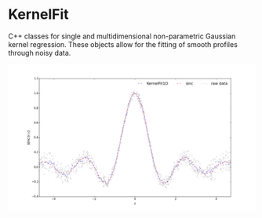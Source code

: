 # KernelFit

C++ classes for single and multidimensional non-parametric Gaussian kernel
regression. These objects allow for the fitting of smooth profiles through
noisy data.

![example](Figures/KernelFit1D.png "Results of KernelFit1D")
